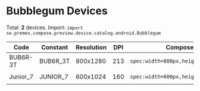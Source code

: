 # Bubblegum Devices

Total: **2** devices. Import: `import se.premex.compose.preview.device.catalog.android.Bubblegum`

| Code | Constant | Resolution | DPI | Compose Spec | Preview Usage |
|------|----------|------------|-----|-------------|---------------|
| BUB6R-3T | BUB6R_3T | 800x1280 | 213 | `spec:width=800px,height=1280px,dpi=213` | `@Preview(device = Bubblegum.BUB6R_3T)` |
| Junior_7 | JUNIOR_7 | 600x1024 | 160 | `spec:width=600px,height=1024px,dpi=160` | `@Preview(device = Bubblegum.JUNIOR_7)` |

<!-- Generated automatically. Do not edit manually. -->
